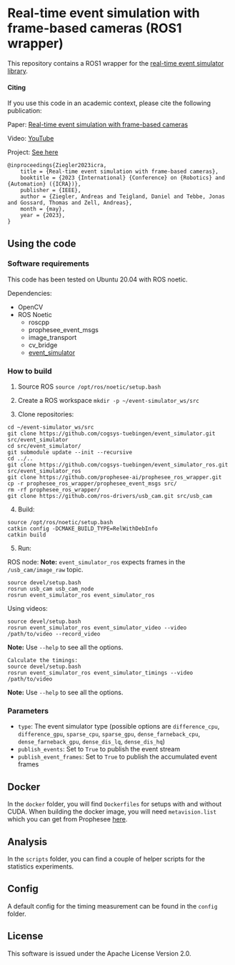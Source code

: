 # Real-time event simulation with frame-based cameras (ROS1 wrapper)

This repository contains a ROS1 wrapper for the [real-time event simulator library](https://github.com/cogsys-tuebingen/event_simulator).

#### Citing

If you use this code in an academic context, please cite the following publication:

Paper: [Real-time event simulation with frame-based cameras](https://arxiv.org/pdf/2209.04634.pdf)

Video: [YouTube](https://youtu.be/wJ9f_IKiX08)

Project: [See here](https://cogsys-tuebingen.github.io/realtime_event_simulator/)

```
@inproceedings{Ziegler2023icra,
	title = {Real-time event simulation with frame-based cameras},
	booktitle = {2023 {International} {Conference} on {Robotics} and {Automation} ({ICRA})},
	publisher = {IEEE},
	author = {Ziegler, Andreas and Teigland, Daniel and Tebbe, Jonas and Gossard, Thomas and Zell, Andreas},
	month = {may},
	year = {2023},
}
```

## Using the code

### Software requirements

This code has been tested on Ubuntu 20.04 with ROS noetic.

Dependencies:
- OpenCV
- ROS Noetic
  - roscpp
  - prophesee_event_msgs
  - image_transport
  - cv_bridge
  - [event_simulator](https://github.com/cogsys-tuebingen/event_simulator)

### How to build

1. Source ROS `source /opt/ros/noetic/setup.bash`

2. Create a ROS workspace `mkdir -p ~/event-simulator_ws/src`

3. Clone repositories:
```
cd ~/event-simulator_ws/src
git clone https://github.com/cogsys-tuebingen/event_simulator.git src/event_simulator
cd src/event_simulator/
git submodule update --init --recursive
cd ../..
git clone https://github.com/cogsys-tuebingen/event_simulator_ros.git src/event_simulator_ros
git clone https://github.com/prophesee-ai/prophesee_ros_wrapper.git
cp -r prophesee_ros_wrapper/prophesee_event_msgs src/
rm -rf prophesee_ros_wrapper/
git clone https://github.com/ros-drivers/usb_cam.git src/usb_cam
```


4. Build:
```
source /opt/ros/noetic/setup.bash
catkin config -DCMAKE_BUILD_TYPE=RelWithDebInfo
catkin build
```

5. Run:

ROS node:
**Note:** `event_simulator_ros` expects frames in the `/usb_cam/image_raw` topic.
```
source devel/setup.bash
rosrun usb_cam usb_cam_node
rosrun event_simulator_ros event_simulator_ros
```

Using videos:
```
source devel/setup.bash
rosrun event_simulator_ros event_simulator_video --video /path/to/video --record_video
```
**Note:** Use `--help` to see all the options.

```
Calculate the timings:
source devel/setup.bash
rosrun event_simulator_ros event_simulator_timings --video /path/to/video
```
**Note:** Use `--help` to see all the options.


### Parameters

- ``type``: The event simulator type (possible options are `difference_cpu`, `difference_gpu`,
  `sparse_cpu`, `sparse_gpu`, `dense_farneback_cpu`, `dense_farneback_gpu`, `dense_dis_lq`,
  `dense_dis_hq`)
- ``publish_events``: Set to `True` to publish the event stream
- ``publish_event_frames``: Set to `True` to publish the accumulated event frames

## Docker

In the `docker` folder, you will find `Dockerfiles` for setups with and without CUDA. When building the docker image, you will need `metavision.list` which you can get from Prophesee [here](https://www.prophesee.ai/metavision-intelligence-sdk-download/).

## Analysis

In the `scripts` folder, you can find a couple of helper scripts for the statistics experiments.

## Config

A default config for the timing measurement can be found in the `config` folder.

## License

This software is issued under the Apache License Version 2.0.
